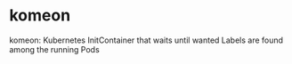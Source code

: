 # komeon
komeon: Kubernetes InitContainer that waits until wanted Labels are found among the running Pods
